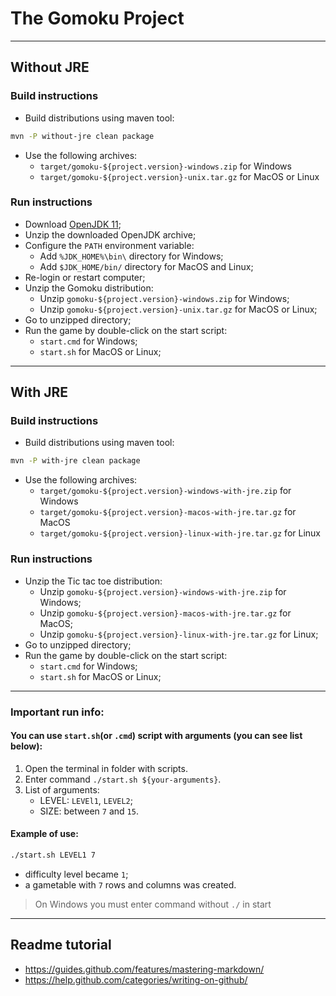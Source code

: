 # The Gomoku Project

-----------------------------------------------------------------------------------


## Without JRE

### Build instructions

- Build distributions using maven tool:

```bash
mvn -P without-jre clean package
```

- Use the following archives:
    - `target/gomoku-${project.version}-windows.zip` for Windows
    - `target/gomoku-${project.version}-unix.tar.gz` for MacOS or Linux

### Run instructions

- Download [OpenJDK 11](https://jdk.java.net/11/);
- Unzip the downloaded OpenJDK archive;
- Configure the `PATH` environment variable:
    - Add `%JDK_HOME%\bin\` directory for Windows;
    - Add `$JDK_HOME/bin/` directory for MacOS and Linux;
- Re-login or restart computer;
- Unzip the Gomoku distribution:
    - Unzip `gomoku-${project.version}-windows.zip` for Windows;
    - Unzip `gomoku-${project.version}-unix.tar.gz` for MacOS or Linux;
- Go to unzipped directory;
- Run the game by double-click on the start script:
    - `start.cmd` for Windows;
    - `start.sh` for MacOS or Linux;

-----------------------------------------------------------------------------------

## With JRE

### Build instructions

- Build distributions using maven tool:

```bash
mvn -P with-jre clean package
```

- Use the following archives:
    - `target/gomoku-${project.version}-windows-with-jre.zip` for Windows
    - `target/gomoku-${project.version}-macos-with-jre.tar.gz` for MacOS
    - `target/gomoku-${project.version}-linux-with-jre.tar.gz` for Linux

### Run instructions

- Unzip the Tic tac toe distribution:
    - Unzip `gomoku-${project.version}-windows-with-jre.zip` for Windows;
    - Unzip `gomoku-${project.version}-macos-with-jre.tar.gz` for MacOS;
    - Unzip `gomoku-${project.version}-linux-with-jre.tar.gz` for Linux;
- Go to unzipped directory;
- Run the game by double-click on the start script:
    - `start.cmd` for Windows;
    - `start.sh` for MacOS or Linux;

-----------------------------------------------------------------------------------

### Important run info:

#### You can use `start.sh`(or `.cmd`) script with arguments (you can see list below):

1. Open the terminal in folder with scripts.
2. Enter command `./start.sh ${your-arguments}`.
3. List of arguments:
   - LEVEL: `LEVEl1`, `LEVEL2`;
   - SIZE: between `7` and `15`.

#### Example of use:
```bash
./start.sh LEVEL1 7
```

- difficulty level became `1`;
- a gametable with `7` rows and columns was created.
> On Windows you must enter command without `./` in start

-----------------------------------------------------------------------------------

## Readme tutorial

- https://guides.github.com/features/mastering-markdown/
- https://help.github.com/categories/writing-on-github/
